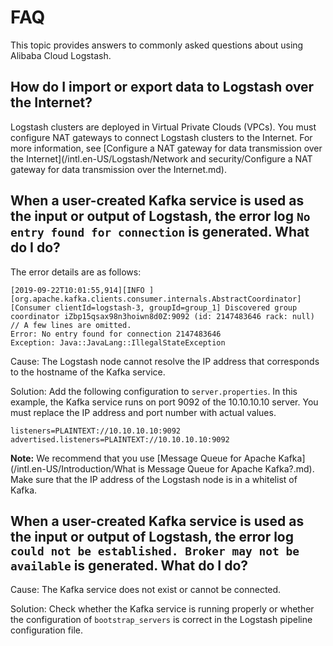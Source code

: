 # FAQ

This topic provides answers to commonly asked questions about using Alibaba Cloud Logstash.

## How do I import or export data to Logstash over the Internet?

Logstash clusters are deployed in Virtual Private Clouds \(VPCs\). You must configure NAT gateways to connect Logstash clusters to the Internet. For more information, see [Configure a NAT gateway for data transmission over the Internet](/intl.en-US/Logstash/Network and security/Configure a NAT gateway for data transmission over the Internet.md).

## When a user-created Kafka service is used as the input or output of Logstash, the error log `No entry found for connection` is generated. What do I do?

The error details are as follows:

```
[2019-09-22T10:01:55,914][INFO ][org.apache.kafka.clients.consumer.internals.AbstractCoordinator] [Consumer clientId=logstash-3, groupId=group_1] Discovered group coordinator iZbp15qsax98n3hoiwn8d0Z:9092 (id: 2147483646 rack: null)
// A few lines are omitted.
Error: No entry found for connection 2147483646
Exception: Java::JavaLang::IllegalStateException
```

Cause: The Logstash node cannot resolve the IP address that corresponds to the hostname of the Kafka service.

Solution: Add the following configuration to `server.properties`. In this example, the Kafka service runs on port 9092 of the 10.10.10.10 server. You must replace the IP address and port number with actual values.

```
listeners=PLAINTEXT://10.10.10.10:9092
advertised.listeners=PLAINTEXT://10.10.10.10:9092
```

**Note:** We recommend that you use [Message Queue for Apache Kafka](/intl.en-US/Introduction/What is Message Queue for Apache Kafka?.md). Make sure that the IP address of the Logstash node is in a whitelist of Kafka.

## When a user-created Kafka service is used as the input or output of Logstash, the error log `could not be established. Broker may not be available` is generated. What do I do?

Cause: The Kafka service does not exist or cannot be connected.

Solution: Check whether the Kafka service is running properly or whether the configuration of `bootstrap_servers` is correct in the Logstash pipeline configuration file.

